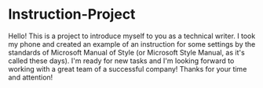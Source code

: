 # Instruction-Project
Hello! This is a project to introduce myself to you as a technical writer. I took my phone and created an example of an instruction for some settings by the standards of Microsoft Manual of Style (or Microsoft Style Manual, as it's called these days). I'm ready for new tasks and I'm looking forward to working with a great team of a successful company! Thanks for your time and attention!
